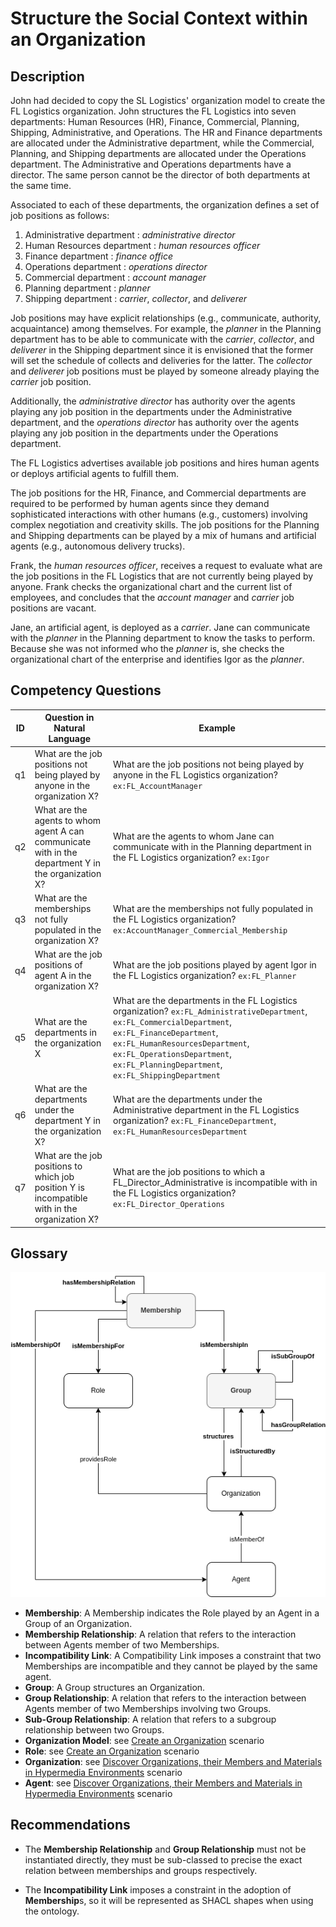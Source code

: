 # Structure the Social Context within an Organization

## Description
John had decided to copy the SL Logistics' organization model to create the FL Logistics organization. John structures the FL Logistics into seven departments: Human Resources (HR), Finance, Commercial, Planning, Shipping, Administrative, and Operations. The HR and Finance departments are allocated under the Administrative department, while the Commercial, Planning, and Shipping departments are allocated under the Operations department. The Administrative and Operations departments have a director. The same person cannot be the director of both departments at the same time.

Associated to each of these departments, the organization defines a set of job positions as follows:
1. Administrative department : _administrative director_
2. Human Resources department : _human resources officer_
3. Finance department : _finance office_
4. Operations department : _operations director_
5. Commercial department : _account manager_
6. Planning department : _planner_
7. Shipping department : _carrier_, _collector_, and _deliverer_

Job positions may have explicit relationships (e.g., communicate, authority, acquaintance) among themselves. For example, the _planner_ in the Planning department has to be able to communicate with the _carrier_, _collector_, and _deliverer_ in the Shipping department since it is envisioned that the former will set the schedule of collects and deliveries for the latter. The _collector_ and _deliverer_ job positions must be played by someone already playing the _carrier_ job position.

Additionally, the _administrative director_ has authority over the agents playing any job position in the departments under the Administrative department, and the _operations director_ has authority over the agents playing any job position in the departments under the Operations department.

The FL Logistics advertises available job positions and hires human agents or deploys artificial agents to fulfill them.

The job positions for the HR, Finance, and Commercial departments are required to be performed by human agents since they demand sophisticated interactions with other humans (e.g., customers) involving complex negotiation and creativity skills. The job positions for the Planning and Shipping departments can be played by a mix of humans and artificial agents (e.g., autonomous delivery trucks).

Frank, the _human resources officer_, receives a request to evaluate what are the job positions in the FL Logistics that are not currently being played by anyone. Frank checks the organizational chart and the current list of employees, and concludes that the _account manager_ and _carrier_ job positions are vacant.

Jane, an artificial agent, is deployed as a  _carrier_. Jane can communicate with the _planner_ in the Planning department to know the tasks to perform. Because she was not informed who the _planner_ is, she checks the organizational chart of the enterprise and identifies Igor as the _planner_.

## Competency Questions

| ID | Question in Natural Language | Example |
|----|------------------------------|---------|
| q1 | What are the job positions not being played by anyone in the organization X?                        | What are the job positions not being played by anyone in the FL Logistics organization? `ex:FL_AccountManager`       |
| q2 | What are the agents to whom agent A can communicate with in the department Y in the organization X? | What are the agents to whom Jane can communicate with in the Planning department in the FL Logistics organization? `ex:Igor`                                                                     |
| q3 | What are the memberships not fully populated in the organization X?                                 | What are the memberships not fully populated in the FL Logistics organization? `ex:AccountManager_Commercial_Membership`                                                                         |
| q4 | What are the job positions of agent A in the organization X?                                        | What are the job positions played by agent Igor in the FL Logistics organization? `ex:FL_Planner`                    |
| q5 | What are the departments in the organization X                                                      | What are the departments in the FL Logistics organization? `ex:FL_AdministrativeDepartment`, `ex:FL_CommercialDepartment`, `ex:FL_FinanceDepartment`, `ex:FL_HumanResourcesDepartment`, `ex:FL_OperationsDepartment`, `ex:FL_PlanningDepartment`, `ex:FL_ShippingDepartment` |
| q6 | What are the departments under the department Y in the organization X?                               | What are the departments under the Administrative department in the FL Logistics organization? `ex:FL_FinanceDepartment`, `ex:FL_HumanResourcesDepartment`                                      |
| q7 | What are the job positions to which job position Y is incompatible with in the organization X?      | What are the job positions to which a FL_Director_Administrative is incompatible with in the FL Logistics organization? `ex:FL_Director_Operations`                                              |

## Glossary

![image](structure-organization.png)

* **Membership**: A Membership indicates the Role played by an Agent in a Group of an Organization.
* **Membership Relationship**: A relation that refers to the interaction between Agents member of two Memberships.
* **Incompatibility Link**: A Compatibility Link imposes a constraint that two Memberships are incompatible and they cannot be played by the same agent.
* **Group**: A Group structures an Organization.
* **Group Relationship**: A relation that refers to the interaction between Agents member of two Memberships involving two Groups.
* **Sub-Group Relationship**: A relation that refers to a subgroup relationship between two Groups.
* **Organization Model**: see [Create an Organization](https://github.com/HyperAgents/hmas/blob/master/domains/logistics/create-organization/README.md) scenario
* **Role**: see [Create an Organization](https://github.com/HyperAgents/hmas/blob/master/domains/logistics/create-organization/README.md) scenario
* **Organization**: see [Discover Organizations, their Members and Materials in Hypermedia Environments](https://github.com/HyperAgents/hmas/blob/master/domains/manufacturing-environments/discover-organization/README.md) scenario
* **Agent**: see [Discover Organizations, their Members and Materials in Hypermedia Environments](https://github.com/HyperAgents/hmas/blob/master/domains/manufacturing-environments/discover-organization/README.md) scenario

## Recommendations

* The **Membership Relationship** and **Group Relationship** must not be instantiated directly, they must be sub-classed to precise the exact relation between memberships and groups respectively.

* The **Incompatibility Link** imposes a constraint in the adoption of **Membership**s, so it will be represented as SHACL shapes when using the ontology.
